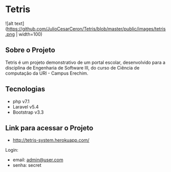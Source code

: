 # Tetris


![alt text](https://github.com/JulioCesarCeron/Tetris/blob/master/public/images/tetris.png | width=100)




## Sobre o Projeto
Tetris é um projeto demonstrativo de um portal escolar, desenvolvido para a disciplina de Engenharia de Software III, do curso de Ciência de computação da URI - Campus Erechim.
## Tecnologias
- php v7.1
- Laravel v5.4
- Bootstrap v3.3


## Link para acessar o Projeto
- http://tetris-system.herokuapp.com/

Login:
  - email: admin@user.com
  - senha: secret
